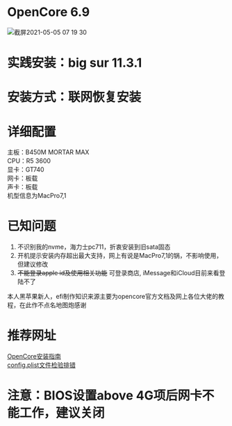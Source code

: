 # OpenCore 6.9  
![截屏2021-05-05 07 19 30](https://user-images.githubusercontent.com/23228895/117162608-82eb8d00-adf5-11eb-9d2e-eebbb6d2f0c4.png)  
# 实践安装：big sur 11.3.1  
# 安装方式：联网恢复安装  
# 详细配置  
主板：B450M MORTAR MAX  
CPU：R5 3600  
显卡：GT740  
网卡：板载  
声卡：板载  
机型信息为MacPro7,1  
# 已知问题  
1. 不识别我的nvme，海力士pc711，折衷安装到旧sata固态  
2. 开机提示安装内存超出最大支持，网上有说是MacPro7,1的锅，不影响使用，但建议修改  
3. ~~不能登录apple id及使用相关功能~~ 可登录商店, iMessage和iCloud目前来看登陆不了

本人黑苹果新人，efi制作知识来源主要为opencore官方文档及网上各位大佬的教程，在此作不点名地图炮感谢  

# 推荐网址  
[OpenCore安装指南](https://dortania.github.io/OpenCore-Install-Guide/prerequisites.html#prerequisites)  
[config.plist文件检验排错](https://opencore.slowgeek.com/)  

# 注意：BIOS设置above 4G项后网卡不能工作，建议关闭
